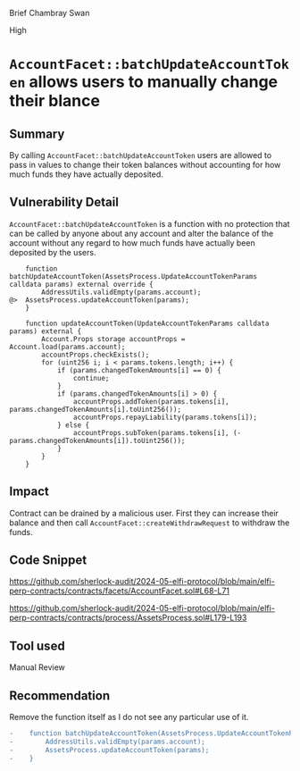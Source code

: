 Brief Chambray Swan

High

# `AccountFacet::batchUpdateAccountToken` allows users to manually change their blance

## Summary
By calling `AccountFacet::batchUpdateAccountToken` users are allowed to pass in values to change their token balances without accounting for how much funds they have actually deposited.

## Vulnerability Detail
`AccountFacet::batchUpdateAccountToken` is a function with no protection that can be called by anyone about any account and alter the balance of the account without any regard to how much funds have actually been deposited by the users.

```solidity
    function batchUpdateAccountToken(AssetsProcess.UpdateAccountTokenParams calldata params) external override {
        AddressUtils.validEmpty(params.account);
@>  AssetsProcess.updateAccountToken(params);
    }
```

```solidity
    function updateAccountToken(UpdateAccountTokenParams calldata params) external {
        Account.Props storage accountProps = Account.load(params.account);
        accountProps.checkExists();
        for (uint256 i; i < params.tokens.length; i++) {
            if (params.changedTokenAmounts[i] == 0) {
                continue;
            }
            if (params.changedTokenAmounts[i] > 0) {
                accountProps.addToken(params.tokens[i], params.changedTokenAmounts[i].toUint256());
                accountProps.repayLiability(params.tokens[i]);
            } else {
                accountProps.subToken(params.tokens[i], (-params.changedTokenAmounts[i]).toUint256());
            }
        }
    }
```

## Impact

Contract can be drained by a malicious user. First they can increase their balance and then call `AccountFacet::createWithdrawRequest` to withdraw the funds.

## Code Snippet

https://github.com/sherlock-audit/2024-05-elfi-protocol/blob/main/elfi-perp-contracts/contracts/facets/AccountFacet.sol#L68-L71

https://github.com/sherlock-audit/2024-05-elfi-protocol/blob/main/elfi-perp-contracts/contracts/process/AssetsProcess.sol#L179-L193

## Tool used

Manual Review

## Recommendation

Remove the function itself as I do not see any particular use of it.

```diff
-    function batchUpdateAccountToken(AssetsProcess.UpdateAccountTokenParams calldata params) external override {
-        AddressUtils.validEmpty(params.account);
-        AssetsProcess.updateAccountToken(params);
-    }
```


